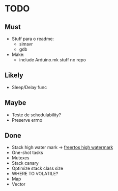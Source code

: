 # TODO

## Must

- Stuff para o readme:
  - simavr
  - gdb
- Make:
  - include Arduino.mk stuff no repo

## Likely

- Sleep/Delay func

## Maybe

- Teste de schedulability?
- Preserve errno

## Done

- Stack high water mark ->
  [freertos high watermark](https://www.freertos.org/uxTaskGetStackHighWaterMark.html)
- One-shot tasks
- Mutexes
- Stack canary
- Optimize stack class size
- WHERE TO VOLATILE?
- Map
- Vector
